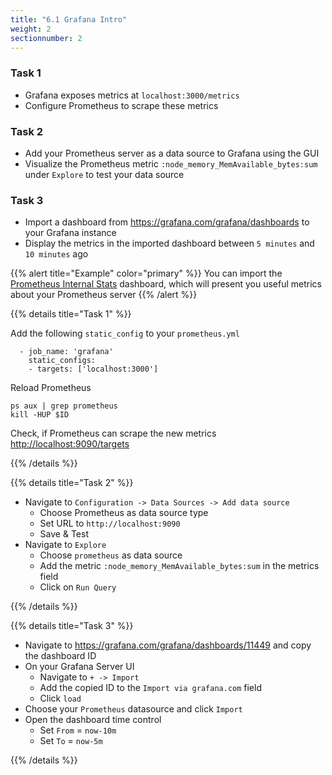 ```yaml
---
title: "6.1 Grafana Intro"
weight: 2
sectionnumber: 2
---
```


### Task 1

* Grafana exposes metrics at `localhost:3000/metrics`
* Configure Prometheus to scrape these metrics

### Task 2

* Add your Prometheus server as a data source to Grafana using the GUI
* Visualize the Prometheus metric `:node_memory_MemAvailable_bytes:sum` under `Explore` to test your data source

### Task 3

* Import a dashboard from <https://grafana.com/grafana/dashboards> to your Grafana instance
* Display the metrics in the imported dashboard between `5 minutes` and `10 minutes` ago

{{% alert title="Example" color="primary" %}}
You can import the [Prometheus Internal Stats](https://grafana.com/grafana/dashboards/11449) dashboard, which will present you useful metrics about your Prometheus server
{{% /alert %}}

{{% details title="Task 1" %}}

Add the following `static_config` to your `prometheus.yml`
```
  - job_name: 'grafana'
    static_configs:
    - targets: ['localhost:3000']
```

Reload Prometheus
```
ps aux | grep prometheus
kill -HUP $ID
```

Check, if Prometheus can scrape the new metrics
<http://localhost:9090/targets>


{{% /details %}}

{{% details title="Task 2" %}}

* Navigate to `Configuration -> Data Sources -> Add data source`
  * Choose Prometheus as data source type
  * Set URL to `http://localhost:9090`
  * Save & Test
* Navigate to `Explore`
  * Choose `prometheus` as data source
  * Add the metric `:node_memory_MemAvailable_bytes:sum` in the metrics field
  * Click on `Run Query`

{{% /details %}}

{{% details title="Task 3" %}}

* Navigate to <https://grafana.com/grafana/dashboards/11449> and copy the dashboard ID
* On your Grafana Server UI
  * Navigate to `+ -> Import`
  * Add the copied ID to the `Import via grafana.com` field
  * Click `load`
* Choose your `Prometheus` datasource and click `Import`
* Open the dashboard time control
  * Set `From` = `now-10m`
  * Set `To` = `now-5m`

{{% /details %}}
